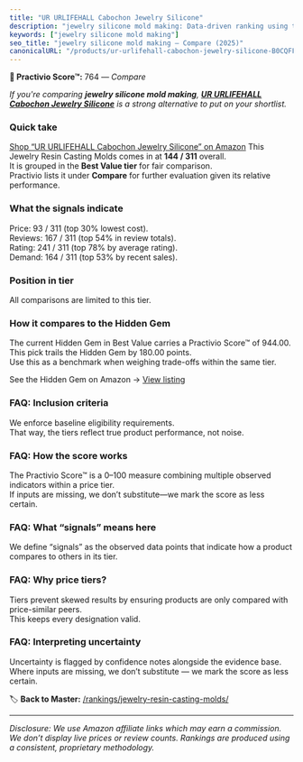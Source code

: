 ```yaml
---
title: "UR URLIFEHALL Cabochon Jewelry Silicone"
description: "jewelry silicone mold making: Data-driven ranking using the Practivio Score™. Positioned by quality, value, demand, findability, momentum."
keywords: ["jewelry silicone mold making"]
seo_title: "jewelry silicone mold making — Compare (2025)"
canonicalURL: "/products/ur-urlifehall-cabochon-jewelry-silicone-B0CQFFBYHY/"
---
```


**🛒 Practivio Score™:** 764 — _Compare_


*If you're comparing **jewelry silicone mold making**, **[UR URLIFEHALL Cabochon Jewelry Silicone](https://www.amazon.com/dp/B0CQFFBYHY?tag=practivio-20)** is a strong alternative to put on your shortlist.*
### Quick take
[Shop “UR URLIFEHALL Cabochon Jewelry Silicone” on Amazon](https://www.amazon.com/dp/B0CQFFBYHY?tag=practivio-20)
This Jewelry Resin Casting Molds comes in at **144 / 311** overall.  
It is grouped in the **Best Value tier** for fair comparison.  
Practivio lists it under **Compare** for further evaluation given its relative performance.

### What the signals indicate
Price: 93 / 311 (top 30% lowest cost).  
Reviews: 167 / 311 (top 54% in review totals).  
Rating: 241 / 311 (top 78% by average rating).  
Demand: 164 / 311 (top 53% by recent sales).

### Position in tier
All comparisons are limited to this tier.

### How it compares to the Hidden Gem
The current Hidden Gem in Best Value carries a Practivio Score™ of 944.00.  
This pick trails the Hidden Gem by 180.00 points.  
Use this as a benchmark when weighing trade-offs within the same tier.  

See the Hidden Gem on Amazon → [View listing](https://www.amazon.com/dp/B0871WGZKP?tag=practivio-20)

### FAQ: Inclusion criteria
We enforce baseline eligibility requirements.  
That way, the tiers reflect true product performance, not noise.

### FAQ: How the score works
The Practivio Score™ is a 0–100 measure combining multiple observed indicators within a price tier.  
If inputs are missing, we don’t substitute—we mark the score as less certain.

### FAQ: What “signals” means here
We define “signals” as the observed data points that indicate how a product compares to others in its tier.

### FAQ: Why price tiers?
Tiers prevent skewed results by ensuring products are only compared with price-similar peers.  
This keeps every designation valid.

### FAQ: Interpreting uncertainty
Uncertainty is flagged by confidence notes alongside the evidence base.  
Where inputs are missing, we don’t substitute — we mark the score as less certain.

<!-- Missing template for Compare/CompareWithinPriceClass -->


🏷️ **Back to Master:** [/rankings/jewelry-resin-casting-molds/](/rankings/jewelry-resin-casting-molds/)

---
_Disclosure: We use Amazon affiliate links which may earn a commission. We don’t display live prices or review counts. Rankings are produced using a consistent, proprietary methodology._
